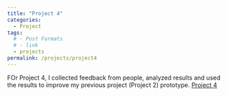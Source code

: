 ```yaml
---
title: "Project 4"
categories:
  - Project
tags:
  # - Post Formats
  # - link
  - projects
permalink: /projects/project4
---
```


FOr Project 4, I collected feedback from people, analyzed results and used the results to improve my previous project (Project 2) prototype.
[Project 4](../files/project4.pdf)
